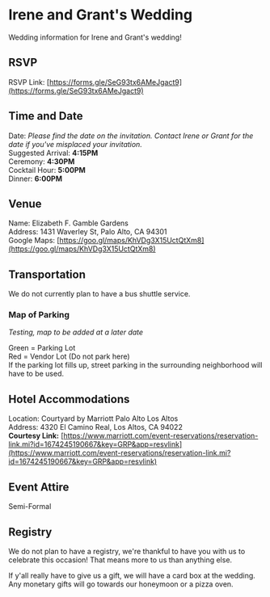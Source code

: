 # Irene and Grant's Wedding
Wedding information for Irene and Grant's wedding!  

## RSVP
RSVP Link: [https://forms.gle/SeG93tx6AMeJgact9](https://forms.gle/SeG93tx6AMeJgact9)

## Time and Date
Date: *Please find the date on the invitation. Contact Irene or Grant for the date if you've misplaced your invitation.*  
Suggested Arrival: **4:15PM**  
Ceremony: **4:30PM**  
Cocktail Hour: **5:00PM**  
Dinner: **6:00PM**  

## Venue
Name: Elizabeth F. Gamble Gardens  
Address: 1431 Waverley St, Palo Alto, CA 94301  
Google Maps: [https://goo.gl/maps/KhVDg3X15UctQtXm8](https://goo.gl/maps/KhVDg3X15UctQtXm8)  

## Transportation
We do not currently plan to have a bus shuttle service. 
### Map of Parking
*Testing, map to be added at a later date* 

Green = Parking Lot   
Red = Vendor Lot (Do not park here)   
If the parking lot fills up, street parking in the surrounding neighborhood will have to be used. 

## Hotel Accommodations
Location: Courtyard by Marriott Palo Alto Los Altos  
Address: 4320 El Camino Real, Los Altos, CA 94022   
**Courtesy Link:** [https://www.marriott.com/event-reservations/reservation-link.mi?id=1674245190667&key=GRP&app=resvlink](https://www.marriott.com/event-reservations/reservation-link.mi?id=1674245190667&key=GRP&app=resvlink)

## Event Attire
Semi-Formal

## Registry
We do not plan to have a registry, we're thankful to have you with us to celebrate this occasion! That means more to us than anything else.  

If y'all really have to give us a gift, we will have a card box at the wedding. Any monetary gifts will go towards our honeymoon or a pizza oven.  
